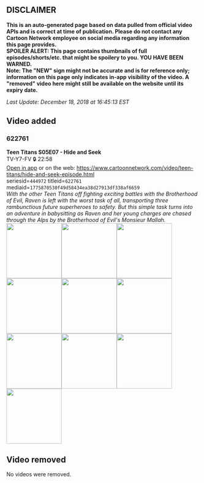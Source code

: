 ## DISCLAIMER
**This is an auto-generated page based on data pulled from official video APIs and is correct at time of publication. Please do not contact any Cartoon Network employee on social media regarding any information this page provides.**  
**SPOILER ALERT: This page contains thumbnails of full episodes/shorts/etc. that might be spoilery to you. YOU HAVE BEEN WARNED.**  
**Note: The "NEW" sign might not be accurate and is for reference only; information on this page only indicates in-app visibility of the video. A "removed" video here might still be available on the website until its expiry date.**  

_Last Update: December 18, 2018 at 16:45:13 EST_
## Video added
### 622761
**Teen Titans S05E07 - Hide and Seek**  
TV-Y7-FV 🔒 22:58  
[Open in app](https://tinyurl.com/ydhppb3t) or on the web: https://www.cartoonnetwork.com/video/teen-titans/hide-and-seek-episode.html  
seriesid=`444972` titleid=`622761` mediaid=`1775870530f49d58434ea38d27913df338af6659`  
_With the other Teen Titans off fighting exciting battles with the Brotherhood of Evil, Raven is left with the worst task of all, transporting three rambunctious future superheroes to safety. But this simple task turns into an adventure in babysitting as Raven and her young charges are chased through the Alps by the Brotherhood of Evil's Monsieur Mallah._  
<a href="https://s3.amazonaws.com/cn-orchestrator/622761_001_1280x720.jpg"><img src="https://s3.amazonaws.com/cn-orchestrator/622761_001_640x360.jpg" height="144px" /></a><a href="https://s3.amazonaws.com/cn-orchestrator/622761_002_1280x720.jpg"><img src="https://s3.amazonaws.com/cn-orchestrator/622761_002_640x360.jpg" height="144px" /></a><a href="https://s3.amazonaws.com/cn-orchestrator/622761_003_1280x720.jpg"><img src="https://s3.amazonaws.com/cn-orchestrator/622761_003_640x360.jpg" height="144px" /></a><a href="https://s3.amazonaws.com/cn-orchestrator/622761_004_1280x720.jpg"><img src="https://s3.amazonaws.com/cn-orchestrator/622761_004_640x360.jpg" height="144px" /></a><a href="https://s3.amazonaws.com/cn-orchestrator/622761_005_1280x720.jpg"><img src="https://s3.amazonaws.com/cn-orchestrator/622761_005_640x360.jpg" height="144px" /></a><a href="https://s3.amazonaws.com/cn-orchestrator/622761_006_1280x720.jpg"><img src="https://s3.amazonaws.com/cn-orchestrator/622761_006_640x360.jpg" height="144px" /></a><a href="https://s3.amazonaws.com/cn-orchestrator/622761_007_1280x720.jpg"><img src="https://s3.amazonaws.com/cn-orchestrator/622761_007_640x360.jpg" height="144px" /></a><a href="https://s3.amazonaws.com/cn-orchestrator/622761_008_1280x720.jpg"><img src="https://s3.amazonaws.com/cn-orchestrator/622761_008_640x360.jpg" height="144px" /></a><a href="https://s3.amazonaws.com/cn-orchestrator/622761_009_1280x720.jpg"><img src="https://s3.amazonaws.com/cn-orchestrator/622761_009_640x360.jpg" height="144px" /></a><a href="https://s3.amazonaws.com/cn-orchestrator/622761_010_1280x720.jpg"><img src="https://s3.amazonaws.com/cn-orchestrator/622761_010_640x360.jpg" height="144px" /></a>
## Video removed
No videos were removed.
